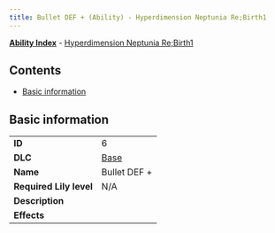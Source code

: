 ```yaml
---
title: Bullet DEF + (Ability) - Hyperdimension Neptunia Re;Birth1
---
```


[**Ability Index**](/neptunia/rb1/ability/index.html) - [Hyperdimension Neptunia Re;Birth1](/neptunia/rb1)

## Contents

- [Basic information](#basic-information)

## Basic information

|   |   |
| -- | -- |
| **ID** | 6 |
| **DLC** | [Base](/neptunia/rb1/dlc/1-base.html) |
| **Name** | Bullet DEF + |
| **Required Lily level** | N/A |
| **Description** |  |
| **Effects** |  |
